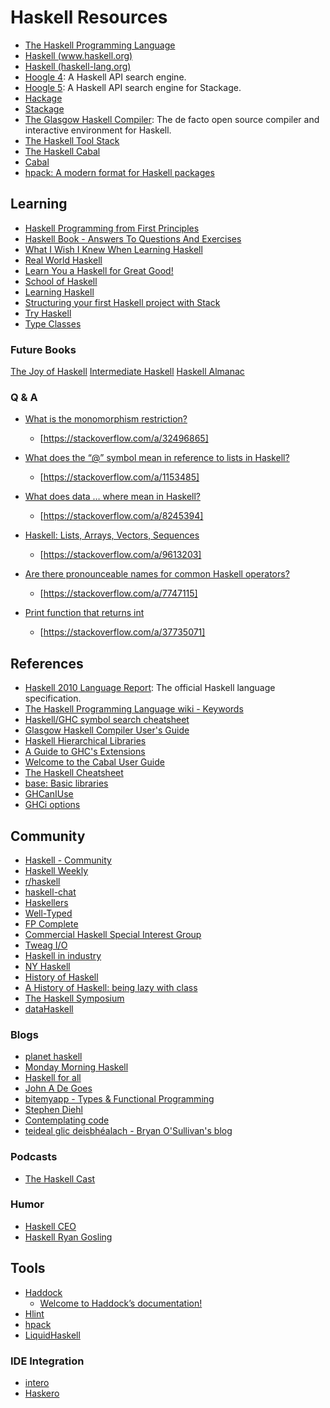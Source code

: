 # Haskell Resources

- [The Haskell Programming Language](https://wiki.haskell.org/Haskell)
- [Haskell (www.haskell.org)](https://www.haskell.org/)
- [Haskell (haskell-lang.org)](https://haskell-lang.org/)
- [Hoogle 4](https://www.haskell.org/hoogle/): A Haskell API search engine.
- [Hoogle 5](https://hoogle.haskell.org): A Haskell API search engine for Stackage.
- [Hackage](https://hackage.haskell.org/)
- [Stackage](https://www.stackage.org/)
- [The Glasgow Haskell Compiler](https://www.haskell.org/ghc/): The de facto open source compiler and interactive environment for Haskell.
- [The Haskell Tool Stack](https://docs.haskellstack.org/en/stable/README/)
- [The Haskell Cabal](https://www.haskell.org/cabal/)
- [Cabal](https://wiki.haskell.org/Cabal)
- [hpack: A modern format for Haskell packages](https://github.com/sol/hpack)

## Learning

- [Haskell Programming from First Principles](http://haskellbook.com/)
- [Haskell Book - Answers To Questions And Exercises](https://github.com/larrybotha/haskell-book)
- [What I Wish I Knew When Learning Haskell](http://dev.stephendiehl.com/hask/)
- [Real World Haskell](http://book.realworldhaskell.org/)
- [Learn You a Haskell for Great Good!](http://learnyouahaskell.com/)
- [School of Haskell](https://www.schoolofhaskell.com/)
- [Learning Haskell](http://learn.hfm.io/)
- [Structuring your first Haskell project with Stack](https://sakshamsharma.com/2018/03/haskell-proj-struct/)
- [Try Haskell](https://tryhaskell.org/)
- [Type Classes](https://typeclasses.com/)

### Future Books

[The Joy of Haskell](https://joyofhaskell.com/)
[Intermediate Haskell](https://intermediatehaskell.com/)
[Haskell Almanac](https://lorepub.com/product/cookbook)

### Q & A

- [What is the monomorphism restriction?](https://stackoverflow.com/q/32496864)

  - [https://stackoverflow.com/a/32496865]

- [What does the “@” symbol mean in reference to lists in Haskell?](https://stackoverflow.com/q/1153465)

  - [https://stackoverflow.com/a/1153485]

- [What does data … where mean in Haskell?](https://stackoverflow.com/q/8245288)

  - [https://stackoverflow.com/a/8245394]

- [Haskell: Lists, Arrays, Vectors, Sequences](https://stackoverflow.com/q/9611904)

  - [https://stackoverflow.com/a/9613203]

- [Are there pronounceable names for common Haskell operators?](https://stackoverflow.com/q/7746894)

  - [https://stackoverflow.com/a/7747115]

- [Print function that returns int](https://stackoverflow.com/q/37734954)

  - [https://stackoverflow.com/a/37735071]

## References

- [Haskell 2010 Language Report](https://www.haskell.org/onlinereport/haskell2010/): The official Haskell language specification.
- [The Haskell Programming Language wiki - Keywords](https://wiki.haskell.org/Keywords)
- [Haskell/GHC symbol search cheatsheet](https://github.com/takenobu-hs/haskell-symbol-search-cheatsheet)
- [Glasgow Haskell Compiler User's Guide](http://mpickering.github.io/ghc-docs/build-html/users_guide/)
- [Haskell Hierarchical Libraries](https://downloads.haskell.org/~ghc/latest/docs/html/libraries/index.html)
- [A Guide to GHC's Extensions](https://limperg.de/ghc-extensions/)
- [Welcome to the Cabal User Guide](https://www.haskell.org/cabal/users-guide/)
- [The Haskell Cheatsheet](http://cheatsheet.codeslower.com/)
- [base: Basic libraries](https://hackage.haskell.org/package/base)
- [GHCanIUse](https://damianfral.github.io/ghcaniuse/)
- [GHCi options](https://downloads.haskell.org/~ghc/latest/docs/html/users_guide/ghci.html#ghci-options)

## Community

- [Haskell - Community](https://www.haskell.org/community)
- [Haskell Weekly](https://haskellweekly.news/)
- [r/haskell](https://www.reddit.com/r/haskell/)
- [haskell-chat](https://gitter.im/haskell-chat)
- [Haskellers](https://www.haskellers.com)
- [Well-Typed](http://www.well-typed.com/)
- [FP Complete](https://www.fpcomplete.com/)
- [Commercial Haskell Special Interest Group](http://commercialhaskell.com/)
- [Tweag I/O](https://www.tweag.io/)
- [Haskell in industry](https://wiki.haskell.org/Haskell_in_industry)
- [NY Haskell](http://ny-haskell.org/)
- [History of Haskell](https://wiki.haskell.org/History_of_Haskell)
- [A History of Haskell: being lazy with class](https://youtu.be/3bjXGrycMhQ)
- [The Haskell Symposium](https://www.haskell.org/haskell-symposium/)
- [dataHaskell](http://www.datahaskell.org/)

### Blogs

- [planet haskell](https://planet.haskell.org/)
- [Monday Morning Haskell](https://mmhaskell.com/)
- [Haskell for all](http://www.haskellforall.com/)
- [John A De Goes](http://degoes.net/)
- [bitemyapp - Types & Functional Programming](http://bitemyapp.com/)
- [Stephen Diehl](http://www.stephendiehl.com/posts.html)
- [Contemplating code](http://contemplatecode.blogspot.com/)
- [teideal glic deisbhéalach - Bryan O'Sullivan's blog](http://www.serpentine.com/blog/)

### Podcasts

- [The Haskell Cast](http://www.haskellcast.com/)

### Humor

- [Haskell CEO](https://twitter.com/HaskellCEO)
- [Haskell Ryan Gosling](https://haskellryangosling.tumblr.com/)

## Tools

- [Haddock](https://www.haskell.org/haddock/)
  - [Welcome to Haddock’s documentation!](https://haskell-haddock.readthedocs.io/en/latest/)
- [Hlint](https://github.com/ndmitchell/hlint)
- [hpack](https://github.com/sol/hpack)
- [LiquidHaskell](https://ucsd-progsys.github.io/liquidhaskell-blog/)

### IDE Integration

- [intero](https://github.com/commercialhaskell/intero)
- [Haskero](https://marketplace.visualstudio.com/items?itemName=Vans.haskero)
